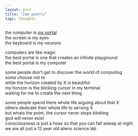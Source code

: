 ```yaml
---
layout: post
title: "2am poetry"
tags: thoughts 
---
```


the computer is [my portal](https://www.youtube.com/watch?v=pb_yvBNLjNk)\
the screen is my eyes\
the keyboard is my neurons

computers are like magic\
the best portal is one that creates an infinite playground\
the best portal is my computer

some people don't get to discover the world of computing\
some choose not to\
while the horizon created by X is beautiful\
my horizon is the blinking cursor in my terminal\
waiting for me to create the next thing

some people spend there whole life arguing about that X\
others dedicate their whole life to serving X\
but whats the point, the cursor never stops blinking\
god will never exist\
consciousness is just a hoax so that you can fall asleep at night\
we are all just a 12 year old aliens science lab

